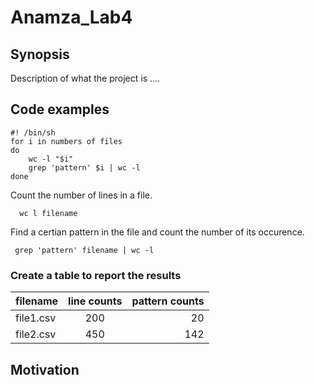 # Anamza_Lab4

## Synopsis 
Description of what the project is ....

## Code examples 

```Shell
#! /bin/sh
for i in numbers of files
do
	wc -l "$i"
	grep 'pattern' $i | wc -l 
done 	

```	
	
Count the number of lines in a file.

      wc l filename

Find a certian pattern in the file and count the number of its occurence.

     grep 'pattern' filename | wc -l


### Create a table to report the results

|filename|line counts|pattern counts| 
|:-------|:-------:|---------:|
|file1.csv|200|20|
|file2.csv|450|142|


## Motivation
